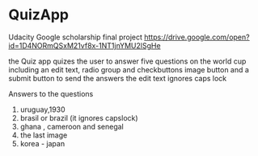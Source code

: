 # QuizApp
Udacity Google scholarship final project
https://drive.google.com/open?id=1D4NORmQSxM21vf8x-1NT1jnYMU2lSgHe


the Quiz app quizes the user to answer five questions on the world cup
including an edit text, radio group and checkbuttons image button and a 
submit button to send the answers 
the edit text ignores caps lock 

Answers to the questions
1. uruguay,1930
2. brasil or brazil (it ignores capslock)
3. ghana , cameroon and senegal
4. the last image
5. korea - japan

